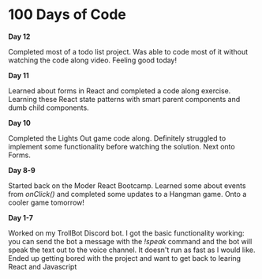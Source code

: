 # 100 Days of Code

<b>Day 12</b>
  <p>Completed most of a todo list project. Was able to code most of it without watching the code along video. Feeling good today!</p>

<b>Day 11</b>
  <p>Learned about forms in React and completed a code along exercise. Learning these React state patterns with smart parent components and dumb child components.</p>

<b>Day 10</b>
  <p>Completed the Lights Out game code along. Definitely struggled to implement some functionality before watching the solution. Next onto Forms.</p>

<b>Day 8-9</b>
  <p>Started back on the Moder React Bootcamp. Learned some about events from <em>onClick()</em> and completed some updates to a Hangman game. Onto a cooler game tomorrow!</p>

<b>Day 1-7</b>
  <p>Worked on my TrollBot Discord bot. I got the basic functionality working: you can send the bot a message with the <em>!speak</em> command and the bot will speak the text out to the voice channel. It doesn't run as fast as I would like. Ended up getting bored with the project and want to get back to learing React and Javascript</p>
